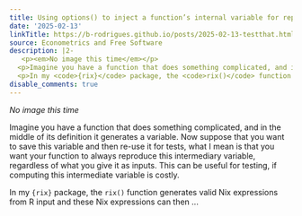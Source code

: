 ```yaml
---
title: Using options() to inject a function’s internal variable for reproducible testing
date: '2025-02-13'
linkTitle: https://b-rodrigues.github.io/posts/2025-02-13-testthat.html
source: Econometrics and Free Software
description: |2-
   <p><em>No image this time</em></p>
  <p>Imagine you have a function that does something complicated, and in the middle of its definition it generates a variable. Now suppose that you want to save this variable and then re-use it for tests, what I mean is that you want your function to always reproduce this intermediary variable, regardless of what you give it as inputs. This can be useful for testing, if computing this intermediate variable is costly.</p>
  <p>In my <code>{rix}</code> package, the <code>rix()</code> function generates valid Nix expressions from R input and these Nix expressions can then ...
disable_comments: true
---
```

 <p><em>No image this time</em></p>
<p>Imagine you have a function that does something complicated, and in the middle of its definition it generates a variable. Now suppose that you want to save this variable and then re-use it for tests, what I mean is that you want your function to always reproduce this intermediary variable, regardless of what you give it as inputs. This can be useful for testing, if computing this intermediate variable is costly.</p>
<p>In my <code>{rix}</code> package, the <code>rix()</code> function generates valid Nix expressions from R input and these Nix expressions can then ...